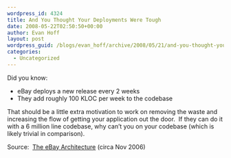 ```yaml
---
wordpress_id: 4324
title: And You Thought Your Deployments Were Tough
date: 2008-05-22T02:50:50+00:00
author: Evan Hoff
layout: post
wordpress_guid: /blogs/evan_hoff/archive/2008/05/21/and-you-thought-your-deployments-were-tough.aspx
categories:
  - Uncategorized
---
```

Did you know:

  * eBay deploys a new release every 2 weeks
  * They add roughly 100 KLOC per week to the codebase

That should be a little extra motivation to work on removing the waste and increasing the flow of getting your application out the door.&nbsp; If they can do it with a 6 million line codebase, why can&#8217;t you on your codebase (which is likely trivial in comparison).

Source:&nbsp; <a href="http://www.addsimplicity.com/downloads/eBaySDForum2006-11-29.pdf" target="_blank">The eBay Architecture</a>&nbsp;(circa Nov 2006)